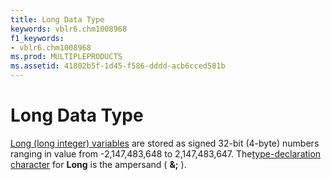 ```yaml
---
title: Long Data Type
keywords: vblr6.chm1008968
f1_keywords:
- vblr6.chm1008968
ms.prod: MULTIPLEPRODUCTS
ms.assetid: 41802b5f-1d45-f586-dddd-acb6cced581b
---
```



# Long Data Type

[Long (long integer) variables](vbe-glossary.md) are stored as signed 32-bit (4-byte) numbers ranging in value from -2,147,483,648 to 2,147,483,647. The[type-declaration character](vbe-glossary.md) for **Long** is the ampersand ( **&;** ).


